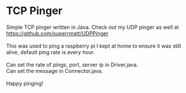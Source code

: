 # TCP Pinger

Simple TCP pinger written in Java. Check out my UDP pinger as well at https://github.com/superrmatt/UDPPinger <br/>
<br/>
This was used to ping a raspberry pi I kept at home to ensure it was still alive, default ping rate is every hour. <br/>
<br/>
Can set the rate of pings, port, server ip in Driver.java. <br/>
Can set the message in Connector.java. <br/>
<br/>
Happy pinging!